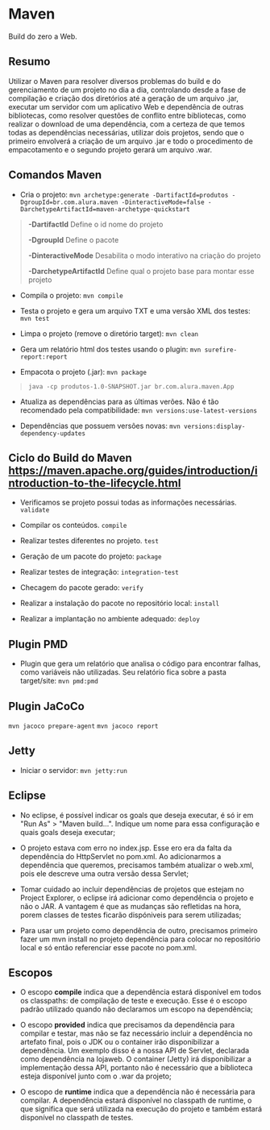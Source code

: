 # Maven
Build do zero a Web.

## Resumo
Utilizar o Maven para resolver diversos problemas do build e do gerenciamento de um projeto no dia a dia, controlando desde a fase de compilação e criação dos diretórios até a geração de um arquivo .jar, executar um servidor com um aplicativo Web e dependência de outras bibliotecas, como resolver questões de conflito entre bibliotecas, como realizar o download de uma dependência, com a certeza de que temos todas as dependências necessárias, utilizar dois projetos, sendo que o primeiro envolverá a criação de um arquivo .jar e todo o procedimento de empacotamento e o segundo projeto gerará um arquivo .war.

## Comandos Maven
* Cria o projeto:
``mvn archetype:generate -DartifactId=produtos -DgroupId=br.com.alura.maven -DinteractiveMode=false -DarchetypeArtifactId=maven-archetype-quickstart``

> **-DartifactId** Define o id nome do projeto
>
> **-DgroupId** Define o pacote
>
> **-DinteractiveMode** Desabilita o modo interativo na criação do projeto
>
> **-DarchetypeArtifactId** Define qual o projeto base para montar esse projeto

* Compila o projeto:
``mvn compile``

* Testa o projeto e gera um arquivo TXT e uma versão XML dos testes:
``mvn test``

* Limpa o projeto (remove o diretório target):
``mvn clean``

* Gera um relatório html dos testes usando o plugin:
``mvn surefire-report:report``

* Empacota o projeto (.jar):
``mvn package``
> ``java -cp produtos-1.0-SNAPSHOT.jar br.com.alura.maven.App``

* Atualiza as dependências para as últimas verões. Não é tão recomendado pela compatibilidade:
``mvn versions:use-latest-versions``

* Dependências que possuem versões novas:
``mvn versions:display-dependency-updates``


## Ciclo do Build do Maven <https://maven.apache.org/guides/introduction/introduction-to-the-lifecycle.html> 
* Verificamos se projeto possui todas as informações necessárias.
``validate``

* Compilar os conteúdos.
``compile``

* Realizar testes diferentes no projeto.
``test`` 
 
* Geração de um pacote do projeto:
``package``
  
* Realizar testes de integração:
``integration-test``

* Checagem do pacote gerado:
``verify``

* Realizar a instalação do pacote no repositório local:
``install``

* Realizar a implantação no ambiente adequado: 
``deploy``

## Plugin PMD
* Plugin que gera um relatório que analisa o código para encontrar falhas, como variáveis não utilizadas. Seu relatório fica sobre a pasta target/site:
``mvn pmd:pmd``

## Plugin JaCoCo
``mvn jacoco prepare-agent``
``mvn jacoco report``

## Jetty
- Iniciar o servidor:
``mvn jetty:run``

## Eclipse
- No eclipse, é possível indicar os goals que deseja executar, é só ir em "Run As" > "Maven build...". Indique um nome para essa configuração e quais goals deseja executar;

- O projeto estava com erro no index.jsp. Esse ero era da falta da dependência do HttpServlet no pom.xml. Ao adicionarmos a dependência que queremos, precisamos também atualizar o web.xml, pois ele descreve uma outra versão dessa Servlet;

- Tomar cuidado ao incluir dependências de projetos que estejam no Project Explorer, o eclipse irá adicionar como dependência o projeto e não o JAR. A vantagem é que as mudanças são refletidas na hora, porem classes de testes ficarão dispóniveis para serem utilizadas; 

- Para usar um projeto como dependência de outro, precisamos primeiro fazer um mvn install no projeto dependência para colocar no repositório local e só então referenciar esse pacote no pom.xml.

## Escopos
- O escopo **compile** indica que a dependência estará disponível em todos os classpaths: de compilação de teste e execução. Esse é o escopo padrão utilizado quando não declaramos um escopo na dependência;

- O escopo **provided** indica que precisamos da dependência para compilar e testar, mas não se faz necessário incluir a dependência no artefato final, pois o JDK ou o container irão disponibilizar a dependência. Um exemplo disso é a nossa API de Servlet, declarada como dependência na lojaweb. O container (Jetty) irá disponibilizar a implementação dessa API, portanto não é necessário que a biblioteca esteja disponível junto com o .war da projeto;

- O escopo de **runtime** indica que a dependência não é necessária para compilar. A dependência estará disponível no classpath de runtime, o que significa que será utilizada na execução do projeto e também estará disponível no classpath de testes.
